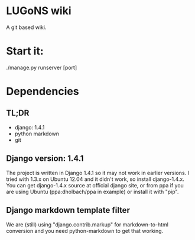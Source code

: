 # LUGoNS wiki

A git based wiki.

# Start it:

./manage.py runserver [port]

# Dependencies

## TL;DR

- django: 1.4.1
- python markdown
- git

## Django version: 1.4.1

The project is written in Django 1.4.1 so it may not work in earlier versions. I tried with 1.3.x on Ubuntu 12.04 and it didn't work, so install django-1.4.x. You can get django-1.4.x source at official django site, or from ppa if you are using Ubuntu (ppa:dholbach/ppa in example) or install it with "pip".

## Django markdown template filter

We are (still) using "django.contrib.markup" for markdown-to-html conversion and you need python-markdown to get that working.
